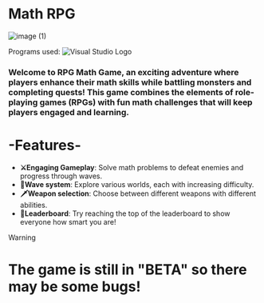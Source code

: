 # Math RPG
![image (1)](https://github.com/user-attachments/assets/84255752-007a-4335-a650-64601b110fe1)

Programs used:
![Visual Studio Logo](https://raw.githubusercontent.com/username/repository/main/path/to/visual-studio-logo.svg)

<h3>   Welcome to RPG Math Game, an exciting adventure where players enhance their math skills while battling monsters and completing quests! This game combines the elements of role-playing games (RPGs) with fun math challenges that will keep players engaged and learning. </h3>



<h1>-Features-</h1>

- **⚔Engaging Gameplay**: Solve math problems to defeat enemies and progress through waves. 
- **🌊Wave system**: Explore various worlds, each with increasing difficulty.
- **🗡Weapon selection**: Choose between different weapons with different abilities.
- **👑Leaderboard**: Try reaching the top of the leaderboard to show everyone how smart you are!


> [!WARNING]
> # The game is still in "BETA" so there may be some bugs!
